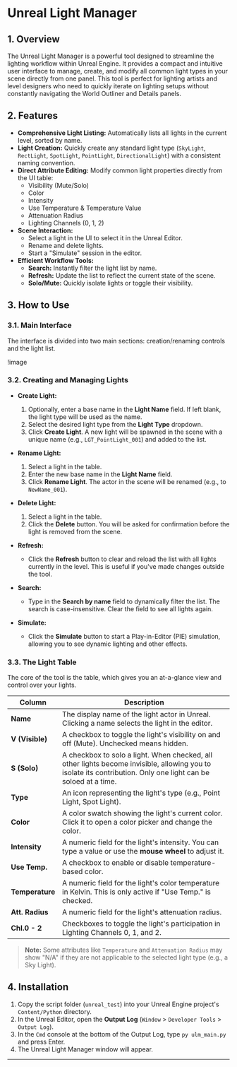  # Unreal Light Manager
 
 
 ## 1. Overview
 
 The Unreal Light Manager is a powerful tool designed to streamline the lighting workflow within Unreal Engine. It provides a compact and intuitive user interface to manage, create, and modify all common light types in your scene directly from one panel. This tool is perfect for lighting artists and level designers who need to quickly iterate on lighting setups without constantly navigating the World Outliner and Details panels.
 
 ## 2. Features
 
 *   **Comprehensive Light Listing:** Automatically lists all lights in the current level, sorted by name.
 *   **Light Creation:** Quickly create any standard light type (`SkyLight`, `RectLight`, `SpotLight`, `PointLight`, `DirectionalLight`) with a consistent naming convention.
 *   **Direct Attribute Editing:** Modify common light properties directly from the UI table:
     *   Visibility (Mute/Solo)
     *   Color
     *   Intensity
     *   Use Temperature & Temperature Value
     *   Attenuation Radius
     *   Lighting Channels (0, 1, 2)
 *   **Scene Interaction:**
     *   Select a light in the UI to select it in the Unreal Editor.
     *   Rename and delete lights.
     *   Start a "Simulate" session in the editor.
 *   **Efficient Workflow Tools:**
     *   **Search:** Instantly filter the light list by name.
     *   **Refresh:** Update the list to reflect the current state of the scene.
     *   **Solo/Mute:** Quickly isolate lights or toggle their visibility.
 
 ## 3. How to Use
 
 ### 3.1. Main Interface
 
 The interface is divided into two main sections: creation/renaming controls and the light list.
 
 !image
 
 
 ### 3.2. Creating and Managing Lights
 
 *   **Create Light:**
     1.  Optionally, enter a base name in the **Light Name** field. If left blank, the light type will be used as the name.
     2.  Select the desired light type from the **Light Type** dropdown.
     3.  Click **Create Light**. A new light will be spawned in the scene with a unique name (e.g., `LGT_PointLight_001`) and added to the list.
 
 *   **Rename Light:**
     1.  Select a light in the table.
     2.  Enter the new base name in the **Light Name** field.
     3.  Click **Rename Light**. The actor in the scene will be renamed (e.g., to `NewName_001`).
 
 *   **Delete Light:**
     1.  Select a light in the table.
     2.  Click the **Delete** button. You will be asked for confirmation before the light is removed from the scene.
 
 *   **Refresh:**
     *   Click the **Refresh** button to clear and reload the list with all lights currently in the level. This is useful if you've made changes outside the tool.
 
 *   **Search:**
     *   Type in the **Search by name** field to dynamically filter the list. The search is case-insensitive. Clear the field to see all lights again.
 
 *   **Simulate:**
     *   Click the **Simulate** button to start a Play-in-Editor (PIE) simulation, allowing you to see dynamic lighting and other effects.
 
 ### 3.3. The Light Table
 
 The core of the tool is the table, which gives you an at-a-glance view and control over your lights.
 
 | Column        | Description                                                                                                                            |
 |---------------|----------------------------------------------------------------------------------------------------------------------------------------|
 | **Name**      | The display name of the light actor in Unreal. Clicking a name selects the light in the editor.                                          |
 | **V (Visible)** | A checkbox to toggle the light's visibility on and off (Mute). Unchecked means hidden.                                                 |
 | **S (Solo)**  | A checkbox to solo a light. When checked, all other lights become invisible, allowing you to isolate its contribution. Only one light can be soloed at a time. |
 | **Type**      | An icon representing the light's type (e.g., Point Light, Spot Light).                                                                 |
 | **Color**     | A color swatch showing the light's current color. Click it to open a color picker and change the color.                                |
 | **Intensity** | A numeric field for the light's intensity. You can type a value or use the **mouse wheel** to adjust it.                                 |
 | **Use Temp.** | A checkbox to enable or disable temperature-based color.                                                                               |
 | **Temperature**| A numeric field for the light's color temperature in Kelvin. This is only active if "Use Temp." is checked.                             |
 | **Att. Radius**| A numeric field for the light's attenuation radius.                                                                                    |
 | **Chl.0 - 2** | Checkboxes to toggle the light's participation in Lighting Channels 0, 1, and 2.                                                         |
 
 > **Note:** Some attributes like `Temperature` and `Attenuation Radius` may show "N/A" if they are not applicable to the selected light type (e.g., a Sky Light).
 
 ## 4. Installation
 
 1.  Copy the script folder (`unreal_test`) into your Unreal Engine project's `Content/Python` directory.
 2.  In the Unreal Editor, open the **Output Log** (`Window` > `Developer Tools` > `Output Log`).
 3.  In the `Cmd` console at the bottom of the Output Log, type `py ulm_main.py` and press Enter.
 4.  The Unreal Light Manager window will appear.
 
 ---